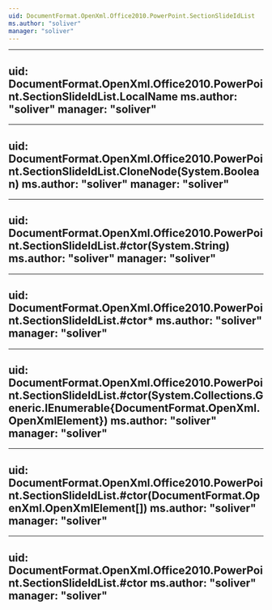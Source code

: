 ```yaml
---
uid: DocumentFormat.OpenXml.Office2010.PowerPoint.SectionSlideIdList
ms.author: "soliver"
manager: "soliver"
---
```


---
uid: DocumentFormat.OpenXml.Office2010.PowerPoint.SectionSlideIdList.LocalName
ms.author: "soliver"
manager: "soliver"
---

---
uid: DocumentFormat.OpenXml.Office2010.PowerPoint.SectionSlideIdList.CloneNode(System.Boolean)
ms.author: "soliver"
manager: "soliver"
---

---
uid: DocumentFormat.OpenXml.Office2010.PowerPoint.SectionSlideIdList.#ctor(System.String)
ms.author: "soliver"
manager: "soliver"
---

---
uid: DocumentFormat.OpenXml.Office2010.PowerPoint.SectionSlideIdList.#ctor*
ms.author: "soliver"
manager: "soliver"
---

---
uid: DocumentFormat.OpenXml.Office2010.PowerPoint.SectionSlideIdList.#ctor(System.Collections.Generic.IEnumerable{DocumentFormat.OpenXml.OpenXmlElement})
ms.author: "soliver"
manager: "soliver"
---

---
uid: DocumentFormat.OpenXml.Office2010.PowerPoint.SectionSlideIdList.#ctor(DocumentFormat.OpenXml.OpenXmlElement[])
ms.author: "soliver"
manager: "soliver"
---

---
uid: DocumentFormat.OpenXml.Office2010.PowerPoint.SectionSlideIdList.#ctor
ms.author: "soliver"
manager: "soliver"
---
